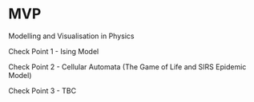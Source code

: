 # MVP
Modelling and Visualisation in Physics

Check Point 1 - Ising Model

Check Point 2 - Cellular Automata (The Game of Life and SIRS Epidemic Model)

Check Point 3 - TBC
